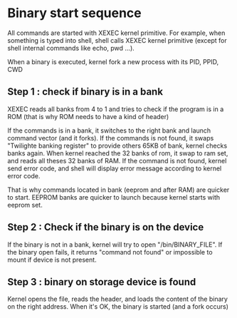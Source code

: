 # Binary start sequence

All commands are started with XEXEC kernel primitive. For example, when something is typed into shell, shell calls XEXEC kernel primitive (except for shell internal commands like echo, pwd ...).

When a binary is executed, kernel fork a new process with its PID, PPID, CWD

## Step 1 : check if binary is in a bank

XEXEC reads all banks from 4 to 1 and tries to check if the program is in a ROM (that is why ROM needs to have a kind of header)

If the commands is in a bank, it switches to the right bank and launch command vector (and it forks). If the commands is not found, it swaps "Twilighte banking register" to provide others 65KB of bank, kernel checks banks again. When kernel reached the 32 banks of rom, it swap to ram set, and reads all theses 32 banks of RAM. If the command is not found, kernel send error code, and shell will display error message according to kernel error code.

That is why commands located in bank (eeprom and after RAM) are quicker to start. EEPROM banks are quicker to launch because kernel starts with eeprom set.

## Step 2 : Check if the binary is on the device

If the binary is not in a bank, kernel will try to open "/bin/BINARY_FILE". If the binary open fails, it returns "command not found" or impossible to mount if device is not present.

## Step 3 : binary on storage device is found

Kernel opens the file, reads the header, and loads the content of the binary on the right address. When it's OK, the binary is started (and a fork occurs)

